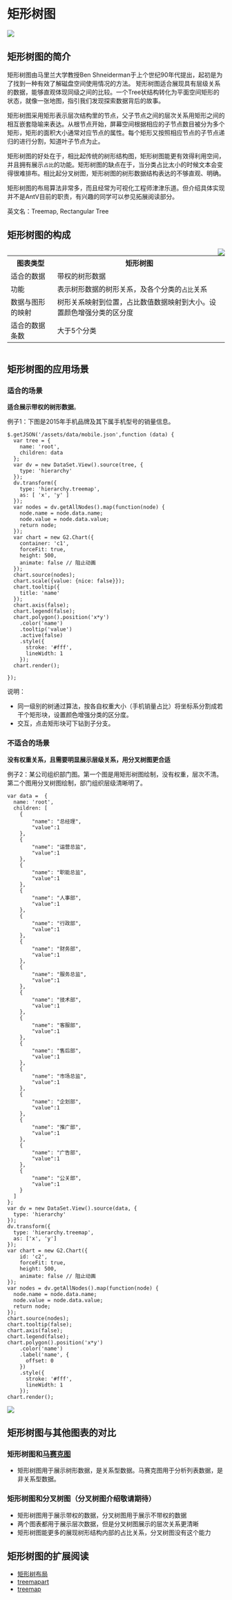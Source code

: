 <!--
title: 矩形树图
tags:
  - compare
  - proportion
  - relation
-->

# 矩形树图

<img src="https://os.alipayobjects.com/rmsportal/FnvUGbKsEPqztPm.jpg" />

## 矩形树图的简介

矩形树图由马里兰大学教授Ben Shneiderman于上个世纪90年代提出，起初是为了找到一种有效了解磁盘空间使用情况的方法。
矩形树图适合展现具有层级关系的数据，能够直观体现同级之间的比较。一个Tree状结构转化为平面空间矩形的状态，就像一张地图，指引我们发现探索数据背后的故事。

矩形树图采用矩形表示层次结构里的节点，父子节点之间的层次关系用矩形之间的相互嵌套隐喻来表达。从根节点开始，屏幕空间根据相应的子节点数目被分为多个矩形，矩形的面积大小通常对应节点的属性。每个矩形又按照相应节点的子节点递归的进行分割，知道叶子节点为止。

矩形树图的好处在于，相比起传统的树形结构图，矩形树图能更有效得利用空间，并且拥有展示`占比`的功能。矩形树图的缺点在于，当分类占比太小的时候文本会变得很难排布。相比起分叉树图，矩形树图的树形数据结构表达的不够直观、明确。

矩形树图的布局算法非常多，而且经常为可视化工程师津津乐道。但介绍具体实现并不是AntV目前的职责，有兴趣的同学可以参见拓展阅读部分。

英文名：Treemap, Rectangular Tree

## 矩形树图的构成

<img style="float:right" class="article-img-3" src="https://os.alipayobjects.com/rmsportal/VmNFvGKUweJEykK.png" />

<table class="struct-table">
  <tr>
    <th>图表类型</th>
    <th>矩形树图</th>
  </tr>
  <tr>
    <td>适合的数据</td>
    <td>带权的树形数据</td>
  </tr>
  <tr>
    <td>功能</td>
    <td>表示树形数据的树形关系，及各个分类的<code>占比</code>关系</td>
  </tr>
  <tr>
    <td>数据与图形的映射</td>
    <td>树形关系映射到位置，占比数值数据映射到大小。设置颜色增强分类的区分度
    </td>
  </tr>
  <tr>
    <td>适合的数据条数</td>
    <td>大于5个分类</td>
  </tr>
</table>

<div style="clear: both;"></div>

## 矩形树图的应用场景

### 适合的场景

 **适合展示带权的树形数据**。

例子1：下图是2015年手机品牌及其下属手机型号的销量信息。

<div id="c1"></div>

```js-
$.getJSON('/assets/data/mobile.json',function (data) {
  var tree = {
    name: 'root',
    children: data
  };
  var dv = new DataSet.View().source(tree, {
    type: 'hierarchy'
  });
  dv.transform({
    type: 'hierarchy.treemap',
    as: [ 'x', 'y' ]
  });
  var nodes = dv.getAllNodes().map(function(node) {
    node.name = node.data.name;
    node.value = node.data.value;
    return node;
  });
  var chart = new G2.Chart({
    container: 'c1',
    forceFit: true,
    height: 500,
    animate: false // 阻止动画
  });
  chart.source(nodes);
  chart.scale({value: {nice: false}});
  chart.tooltip({
    title: 'name'
  });
  chart.axis(false);
  chart.legend(false);
  chart.polygon().position('x*y')
    .color('name')
    .tooltip('value')
    .active(false)
    .style({
      stroke: '#fff',
      lineWidth: 1
    });
  chart.render();

});
```

说明：
 * 同一级别的树通过算法，按各自权重大小（手机销量占比）将坐标系分割成若干个矩形块，设置颜色增强分类的区分度。
 * 交互，点击矩形块可下钻到子分支。

### 不适合的场景

**没有权重关系，且需要明显展示层级关系，用分叉树图更合适** 

例子2：某公司组织部门图。第一个图是用矩形树图绘制，没有权重，层次不清。第二个图用分叉树图绘制，部门组织层级清晰明了。

<div id="c2"></div>

```js-
var data = 	{
  name: 'root',
  children: [
    {
        "name": "总经理",
        "value":1
    },
    {
        "name": "运营总监",
        "value":1
    },
    {
        "name": "职能总监",
        "value":1
    },
    {
        "name": "人事部",
        "value":1
    },
    {
        "name": "行政部",
        "value":1
    },
    {
        "name": "财务部",
        "value":1
    },
    {
        "name": "服务总监",
        "value":1
    },
    {
        "name": "技术部",
        "value":1
    },
    {
        "name": "客服部",
        "value":1
    },
    {
        "name": "售后部",
        "value":1
    },
    {
        "name": "市场总监",
        "value":1
    },
    {
        "name": "企划部",
        "value":1
    },
    {
        "name": "推广部",
        "value":1
    },
    {
        "name": "广告部",
        "value":1
    },
    {
        "name": "公关部",
        "value":1
    }
  ]
};
var dv = new DataSet.View().source(data, {
  type: 'hierarchy'
});
dv.transform({
  type: 'hierarchy.treemap',
  as: ['x', 'y']
});
var chart = new G2.Chart({
    id: 'c2',
    forceFit: true,
    height: 500,
    animate: false // 阻止动画
});
var nodes = dv.getAllNodes().map(function(node) {
  node.name = node.data.name;
  node.value = node.data.value;
  return node;
});
chart.source(nodes);
chart.tooltip(false);
chart.axis(false);
chart.legend(false);
chart.polygon().position('x*y')
    .color('name')
    .label('name', {
      offset: 0
    })
    .style({
      stroke: '#fff',
      lineWidth: 1
    });
chart.render();
```

<img src="https://gw.alipayobjects.com/zos/rmsportal/mvMACnOdeMbYHgtpuPbW.png">

## 矩形树图与其他图表的对比

### 矩形树图和[马赛克图](mosaic.html)

* 矩形树图用于展示树形数据，是关系型数据。马赛克图用于分析列表数据，是非关系型数据。

### 矩形树图和分叉树图（分叉树图介绍敬请期待）

* 矩形树图用于展示带权的数据，分叉树图用于展示不带权的数据
* 两个图表都用于展示层次数据，但是分叉树图展示的层次关系更清晰
* 矩形树图能更多的展现树形结构内部的占比关系，分叉树图没有这个能力

## 矩形树图的扩展阅读
* [矩形树布局](https://github.com/mbostock/d3/wiki/%E7%9F%A9%E5%BD%A2%E6%A0%91%E5%B8%83%E5%B1%80)
* [treemapart](https://treemapart.wordpress.com/)
* [treemap](http://www.datavizcatalogue.com/methods/treemap.html)
